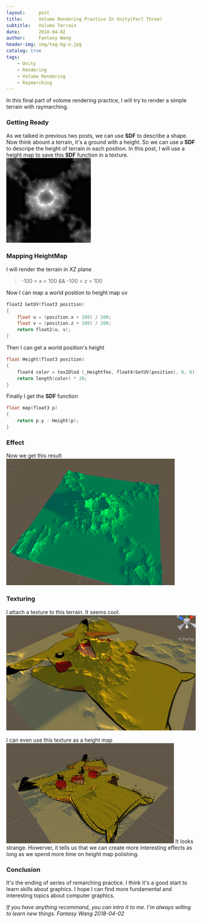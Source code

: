 ```yaml
---
layout:     post
title:      Volume Rendering Practice In Unity(Part Three)
subtitle:   Volume Terrain
date:       2018-04-02
author:     Fantasy Wang
header-img: img/tag-bg-o.jpg
catalog: true
tags:
    - Unity
    - Rendering
    - Volume Rendering
    - Raymarching
---
```

In this final part of volome rendering practice, I will try to render a simple terrain with raymarching.
### Getting Ready
As we talked in previous two posts, we can use **SDF** to describe a shape. 
Now think abount a terrain, it's a ground with a height. So we can use a **SDF** to descripe the height of terrain in each position.
In this post, I will use a height map to save this **SDF** function in a texture.
![height map](/img/PostsImg/VolumeRenderingPractice/height.jpg)
 
### Mapping HeightMap 
I will render the terrain in XZ plane
> -100 < x < 100 && -100 < z < 100

Now I can map a world position to height map uv

```c
float2 GetUV(float3 position)
{
    float u = (position.x + 100) / 200;
    float v = (position.z + 100) / 200;
    return float2(u, v);
}
```
Then I can get a world position's height
```c
float Height(float3 position)
{
    float4 color = tex2Dlod (_HeightTex, float4(GetUV(position), 0, 0));
    return length(color) * 20;
}
```

Finally I get the **SDF** function
```c
float map(float3 p)
{
    return p.y - Height(p);
}
```

### Effect
Now we get this result
![height map](/img/PostsImg/VolumeRenderingPractice/terrain.png)
### Texturing
I attach a texture to this terrain. It seems cool.
![height map](/img/PostsImg/VolumeRenderingPractice/terrainWithTexture.png)

I can even use this texture as a height map
![pikachu map](/img/PostsImg/VolumeRenderingPractice/terrainPikachuHeightMap.png)
It looks strange. Howerver, it tells us that we can create more interesting effects as long as we spend more time on height map polishing. 
### Conclusion
It's the ending of series of remarching practice. I think it's a good start to learn skills about graphics. I hope I can find more fundamental and interesting topics about computer graphics.

*If you have anything recommand, you can intro it to me. I'm always willing to learn new things.* 
*Fantasy Wang*
*2018-04-02*